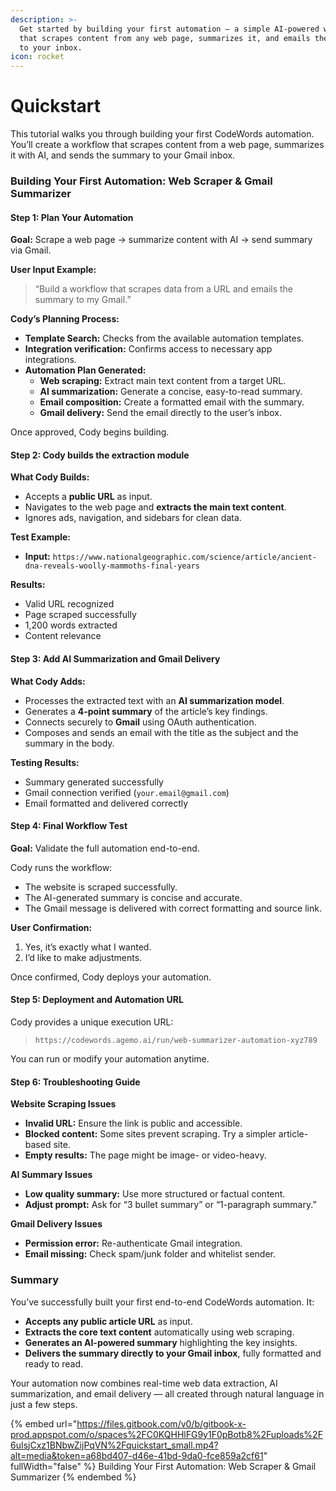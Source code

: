 ```yaml
---
description: >-
  Get started by building your first automation — a simple AI-powered workflow
  that scrapes content from any web page, summarizes it, and emails the results
  to your inbox.
icon: rocket
---
```


# Quickstart



This tutorial walks you through building your first CodeWords automation.\
You’ll create a workflow that scrapes content from a web page, summarizes it with AI, and sends the summary to your Gmail inbox.

### Building Your First Automation: Web Scraper & Gmail Summarizer

#### Step 1: Plan Your Automation

**Goal:** Scrape a web page → summarize content with AI → send summary via Gmail.

**User Input Example:**

> “Build a workflow that scrapes data from a URL and emails the summary to my Gmail.”

**Cody’s Planning Process:**

* **Template Search:** Checks from the available automation templates.
* **Integration verification:** Confirms access to necessary app integrations.
* **Automation Plan Generated:**
  * **Web scraping:** Extract main text content from a target URL.
  * **AI summarization:** Generate a concise, easy-to-read summary.
  * **Email composition:** Create a formatted email with the summary.
  * **Gmail delivery:** Send the email directly to the user’s inbox.

Once approved, Cody begins building.

#### Step 2: Cody builds the extraction module

**What Cody Builds:**

* Accepts a **public URL** as input.
* Navigates to the web page and **extracts the main text content**.
* Ignores ads, navigation, and sidebars for clean data.

**Test Example:**

* **Input:** `https://www.nationalgeographic.com/science/article/ancient-dna-reveals-woolly-mammoths-final-years`

**Results:**

* Valid URL recognized
* Page scraped successfully
* 1,200 words extracted
* Content relevance

#### **Step 3: Add AI Summarization and Gmail Delivery**

**What Cody Adds:**

* Processes the extracted text with an **AI summarization model**.
* Generates a **4-point summary** of the article’s key findings.
* Connects securely to **Gmail** using OAuth authentication.
* Composes and sends an email with the title as the subject and the summary in the body.

**Testing Results:**

* Summary generated successfully
* Gmail connection verified (`your.email@gmail.com`)
* Email formatted and delivered correctly

#### Step 4: Final Workflow Test

**Goal:** Validate the full automation end-to-end.

Cody runs the workflow:

* The website is scraped successfully.
* The AI-generated summary is concise and accurate.
* The Gmail message is delivered with correct formatting and source link.

**User Confirmation:**

1. Yes, it’s exactly what I wanted.
2. I’d like to make adjustments.

Once confirmed, Cody deploys your automation.

#### Step 5: Deployment and Automation URL

Cody provides a unique execution URL:

> `https://codewords.agemo.ai/run/web-summarizer-automation-xyz789`

You can run or modify your automation anytime.

#### Step 6: Troubleshooting Guide

**Website Scraping Issues**

* **Invalid URL:** Ensure the link is public and accessible.
* **Blocked content:** Some sites prevent scraping. Try a simpler article-based site.
* **Empty results:** The page might be image- or video-heavy.

**AI Summary Issues**

* **Low quality summary:** Use more structured or factual content.
* **Adjust prompt:** Ask for “3 bullet summary” or “1-paragraph summary.”

**Gmail Delivery Issues**

* **Permission error:** Re-authenticate Gmail integration.
* **Email missing:** Check spam/junk folder and whitelist sender.

### Summary

You’ve successfully built your first end-to-end CodeWords automation. It:

* **Accepts any public article URL** as input.
* **Extracts the core text content** automatically using web scraping.
* **Generates an AI-powered summary** highlighting the key insights.
* **Delivers the summary directly to your Gmail inbox**, fully formatted and ready to read.

Your automation now combines real-time web data extraction, AI summarization, and email delivery — all created through natural language in just a few steps.

{% embed url="https://files.gitbook.com/v0/b/gitbook-x-prod.appspot.com/o/spaces%2FC0KQHHlFG9y1F0pBotb8%2Fuploads%2F6uIsjCxz1BNbwZijPqVN%2Fquickstart_small.mp4?alt=media&token=a68bd407-d46e-41bd-9da0-fce859a2cf61" fullWidth="false" %}
Building Your First Automation: Web Scraper & Gmail Summarizer
{% endembed %}

